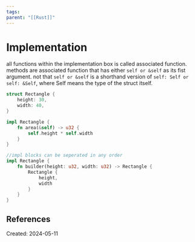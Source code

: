 ```yaml
---
tags: 
parent: "[[Rust]]"
---
```

# Implementation
all functions within the implementation box is called associated function.
methods are associated function that has either ```self or &self``` as its fist argument. not that ```self or &self``` is a shorthand version of ```self: Self or self: &Self```, where Self means the type of the struct itself.

```rust
struct Rectangle {
	height: 30,
	width: 40,
}

impl Rectangle {
	fn area(&self) -> u32 {
		self.height * self.width
	}
}

//impl blocks can be seperated in any order
impl Rectangle {
	fn builder(height: u32, width: u32) -> Rectangle {
		Rectangle {
			height,
			width
		}
	}
}
```

## References

Created: 2024-05-11